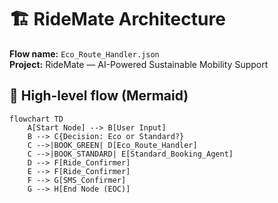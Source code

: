 # 🏗️ RideMate Architecture

**Flow name:** `Eco_Route_Handler.json`  
**Project:** RideMate — AI-Powered Sustainable Mobility Support


## 🔹 High-level flow (Mermaid)
```mermaid
flowchart TD
    A[Start Node] --> B[User Input]
    B --> C{Decision: Eco or Standard?}
    C -->|BOOK_GREEN| D[Eco_Route_Handler]
    C -->|BOOK_STANDARD| E[Standard_Booking_Agent]
    D --> F[Ride_Confirmer]
    E --> F[Ride_Confirmer]
    F --> G[SMS_Confirmer]
    G --> H[End Node (EOC)]




